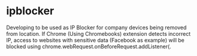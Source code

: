 # ipblocker

Developing to be used as IP Blocker for company devices being removed from location. If Chrome (Using Chromebooks) extension detects incorrect IP, access to websites with sensitive data (Facebook as example) will be blocked using   chrome.webRequest.onBeforeRequest.addListener(. 


